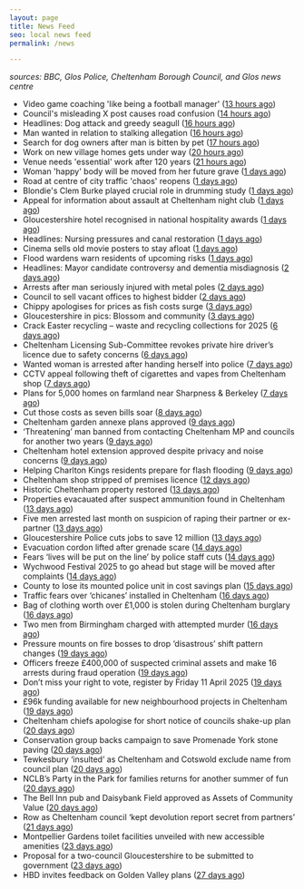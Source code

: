 ```yaml
---
layout: page
title: News Feed
seo: local news feed
permalink: /news

---
```


_sources: BBC, Glos Police, Cheltenham Borough Council, and Glos news centre_

<!-- news_marker starts -->
- Video game coaching 'like being a football manager' ([13 hours ago](https://www.bbc.com/news/articles/cn5x2pkl93do))
- Council's misleading X post causes road confusion ([14 hours ago](https://www.bbc.com/news/articles/c5y55xxdgw9o))
- Headlines: Dog attack and greedy seagull ([16 hours ago](https://www.bbc.com/news/articles/crkxxelg687o))
- Man wanted in relation to stalking allegation ([16 hours ago](https://gloucesternewscentre.co.uk/man-wanted-in-relation-to-stalking-allegation/))
- Search for dog owners after man is bitten by pet ([17 hours ago](https://www.bbc.com/news/articles/c8077vj8dd9o))
- Work on new village homes gets under way ([20 hours ago](https://www.bbc.com/news/articles/c0jzg6d97yqo))
- Venue needs 'essential' work after 120 years ([21 hours ago](https://www.bbc.com/news/articles/cnv5z83vjvjo))
- Woman 'happy' body will be moved from her future grave ([1 days ago](https://www.bbc.com/news/articles/cqj4dxwl2j1o))
- Road at centre of city traffic 'chaos' reopens ([1 days ago](https://www.bbc.com/news/articles/cvgn135259jo))
- Blondie's Clem Burke played crucial role in drumming study ([1 days ago](https://www.bbc.com/news/videos/cm2eygx1jpyo))
- Appeal for information about assault at Cheltenham night club ([1 days ago](https://gloucesternewscentre.co.uk/appeal-for-information-about-assault-at-cheltenham-night-club/))
- Gloucestershire hotel recognised in national hospitality awards ([1 days ago](https://gloucesternewscentre.co.uk/gloucestershire-hotel-recognised-in-national-hospitality-awards/))
- Headlines: Nursing pressures and canal restoration ([1 days ago](https://www.bbc.com/news/articles/cvgpd0pz6dno))
- Cinema sells old movie posters to stay afloat ([1 days ago](https://www.bbc.com/news/articles/c1merg7mdjdo))
- Flood wardens warn residents of upcoming risks ([1 days ago](https://www.bbc.com/news/articles/ce3v175vnzpo))
- Headlines: Mayor candidate controversy and dementia misdiagnosis ([2 days ago](https://www.bbc.com/news/articles/c9851440re5o))
- Arrests after man seriously injured with metal poles ([2 days ago](https://www.bbc.com/news/articles/c8ep7l8xr8do))
- Council to sell vacant offices to highest bidder ([2 days ago](https://www.bbc.com/news/articles/c0kxvgmx3d2o))
- Chippy apologises for prices as fish costs surge ([3 days ago](https://www.bbc.com/news/articles/cx2w4lqz73no))
- Gloucestershire in pics: Blossom and community ([3 days ago](https://www.bbc.com/news/articles/cy9vj3jqjw0o))
- Crack Easter recycling – waste and recycling collections for 2025 ([6 days ago](https://www.cheltenham.gov.uk/news/article/3002/crack_easter_recycling_%E2%80%93_waste_and_recycling_collections_for_2025))
- Cheltenham Licensing Sub-Committee revokes private hire driver’s licence due to safety concerns ([6 days ago](https://www.cheltenham.gov.uk/news/article/3001/cheltenham_licensing_sub-committee_revokes_private_hire_drivers_licence_due_to_safety_concerns))
- Wanted woman is arrested after handing herself into police ([7 days ago](https://gloucesternewscentre.co.uk/wanted-woman-is-arrested-after-handing-herself-into-police/))
- CCTV appeal following theft of cigarettes and vapes from Cheltenham shop ([7 days ago](https://gloucesternewscentre.co.uk/cctv-appeal-following-theft-of-cigarettes-and-vapes-from-cheltenham-shop/))
- Plans for 5,000 homes on farmland near Sharpness & Berkeley ([7 days ago](https://www.bbc.co.uk/sounds/play/p0l1v3k3))
- Cut those costs as seven bills soar ([8 days ago](https://www.bbc.co.uk/sounds/play/p0l1mstk))
- Cheltenham garden annexe plans approved ([9 days ago](https://gloucesternewscentre.co.uk/cheltenham-garden-annexe-plans-approved/))
- ‘Threatening’ man banned from contacting Cheltenham MP and councils for another two years ([9 days ago](https://gloucesternewscentre.co.uk/threatening-man-banned-from-contacting-cheltenham-mp-and-councils-for-another-two-years/))
- Cheltenham hotel extension approved despite privacy and noise concerns ([9 days ago](https://gloucesternewscentre.co.uk/cheltenham-hotel-extension-approved-despite-privacy-and-noise-concerns/))
- Helping Charlton Kings residents prepare for flash flooding ([9 days ago](https://www.cheltenham.gov.uk/news/article/3000/helping_charlton_kings_residents_prepare_for_flash_flooding))
- Cheltenham shop stripped of premises licence ([12 days ago](https://gloucesternewscentre.co.uk/cheltenham-shop-stripped-of-premises-licence/))
- Historic Cheltenham property restored ([13 days ago](https://gloucesternewscentre.co.uk/historic-cheltenham-property-restored/))
- Properties evacauated after suspect ammunition found in Cheltenham ([13 days ago](https://gloucesternewscentre.co.uk/propeties-evacauated-after-suspect-ammuintion-found-in-cheltenham/))
- Five men arrested last month on suspicion of raping their partner or ex-partner ([13 days ago](https://gloucesternewscentre.co.uk/five-men-arrested-last-month-on-suspicion-of-raping-their-partner-or-ex-partner/))
- Gloucestershire Police cuts jobs to save 12 million ([13 days ago](https://www.bbc.co.uk/sounds/play/p0l0mzhx))
- Evacuation cordon lifted after grenade scare ([14 days ago](https://gloucesternewscentre.co.uk/evacuation-cordon-lifted-after-grenade-scare/))
- Fears ‘lives will be put on the line’ by police staff cuts ([14 days ago](https://gloucesternewscentre.co.uk/fears-lives-will-be-put-on-the-line-by-police-staff-cuts/))
- Wychwood Festival 2025 to go ahead but stage will be moved after complaints ([14 days ago](https://gloucesternewscentre.co.uk/wychwood-festival-2025-to-go-ahead-but-stage-will-be-moved-after-complaints/))
- County to lose its mounted police unit in cost savings plan ([15 days ago](https://gloucesternewscentre.co.uk/county-to-lose-its-mounted-police-unit-in-cost-savings-plan/))
- Traffic fears over ‘chicanes’ installed in Cheltenham ([16 days ago](https://gloucesternewscentre.co.uk/traffic-fears-over-chicanes-installed-in-cheltenham/))
- Bag of clothing worth over £1,000 is stolen during Cheltenham burglary ([16 days ago](https://gloucesternewscentre.co.uk/bag-of-clothing-worth-over-1000-is-stolen-during-cheltenham-burglary/))
- Two men from Birmingham charged with attempted murder ([16 days ago](https://gloucesternewscentre.co.uk/two-men-from-birmingham-charged-with-attempted-murder/))
- Pressure mounts on fire bosses to drop ‘disastrous’ shift pattern changes ([19 days ago](https://gloucesternewscentre.co.uk/pressure-mounts-on-fire-bosses-to-drop-disastrous-shift-pattern-changes/))
- Officers freeze £400,000 of suspected criminal assets and make 16 arrests during fraud operation ([19 days ago](https://gloucesternewscentre.co.uk/officers-freeze-400000-of-suspected-criminal-assets-and-make-16-arrests-during-fraud-operation/))
- Don’t miss your right to vote, register by Friday 11 April 2025 ([19 days ago](https://www.cheltenham.gov.uk/news/article/2999/dont_miss_your_right_to_vote_register_by_friday_11_april_2025))
- £96k funding available for new neighbourhood projects in Cheltenham ([19 days ago](https://www.cheltenham.gov.uk/news/article/2998/96k_funding_available_for_new_neighbourhood_projects_in_cheltenham))
- Cheltenham chiefs apologise for short notice of councils shake-up plan ([20 days ago](https://gloucesternewscentre.co.uk/cheltenham-chiefs-apologise-for-short-notice-of-councils-shake-up-plan/))
- Conservation group backs campaign to save Promenade York stone paving ([20 days ago](https://gloucesternewscentre.co.uk/conservation-group-backs-campaign-to-save-promenade-york-stone-paving/))
- Tewkesbury ‘insulted’ as Cheltenham and Cotswold exclude name from council plan ([20 days ago](https://gloucesternewscentre.co.uk/tewkesbury-insulted-as-cheltenham-and-cotswold-exclude-name-from-council-plan/))
- NCLB’s Party in the Park for families returns for another summer of fun ([20 days ago](https://www.cheltenham.gov.uk/news/article/2997/nclbs_party_in_the_park_for_families_returns_for_another_summer_of_fun))
- The Bell Inn pub and Daisybank Field approved as Assets of Community Value ([20 days ago](https://www.cheltenham.gov.uk/news/article/2996/the_bell_inn_pub_and_daisybank_field_approved_as_assets_of_community_value))
- Row as Cheltenham council ‘kept devolution report secret from partners’ ([21 days ago](https://gloucesternewscentre.co.uk/row-as-cheltenham-council-kept-devolution-report-secret-from-partners/))
- Montpellier Gardens toilet facilities unveiled with new accessible amenities ([23 days ago](https://www.cheltenham.gov.uk/news/article/2995/montpellier_gardens_toilet_facilities_unveiled_with_new_accessible_amenities))
- Proposal for a two-council Gloucestershire to be submitted to government ([23 days ago](https://www.cheltenham.gov.uk/news/article/2994/proposal_for_a_two-council_gloucestershire_to_be_submitted_to_government))
- HBD invites feedback on Golden Valley plans ([27 days ago](https://www.cheltenham.gov.uk/news/article/2993/hbd_invites_feedback_on_golden_valley_plans))

<!-- news_marker ends -->
